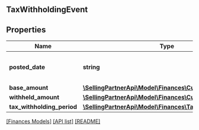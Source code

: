 ## TaxWithholdingEvent

## Properties

Name | Type | Description | Notes
------------ | ------------- | ------------- | -------------
**posted_date** | **string** | A date string in ISO 8601 format. | [optional]
**base_amount** | [**\SellingPartnerApi\Model\Finances\Currency**](Currency.md) |  | [optional]
**withheld_amount** | [**\SellingPartnerApi\Model\Finances\Currency**](Currency.md) |  | [optional]
**tax_withholding_period** | [**\SellingPartnerApi\Model\Finances\TaxWithholdingPeriod**](TaxWithholdingPeriod.md) |  | [optional]

[[Finances Models]](../) [[API list]](../../Api) [[README]](../../../README.md)
